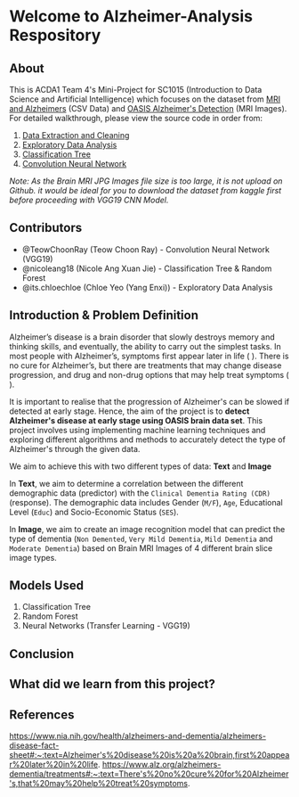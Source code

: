 # Welcome to Alzheimer-Analysis Respository

## About

This is ACDA1 Team 4's Mini-Project for SC1015 (Introduction to Data Science and Artificial Intelligence) which focuses on the dataset from [MRI and Alzheimers](https://www.kaggle.com/datasets/jboysen/mri-and-alzheimers?resource=download) (CSV Data) and [OASIS Alzheimer's Detection](https://www.kaggle.com/datasets/ninadaithal/imagesoasis) (MRI Images). For detailed walkthrough, please view the source code in order from:

1. [Data Extraction and Cleaning](https://github.com/TeowChoonRay/Alzheimer-Analysis/blob/main/Data%20Extraction%20and%20Cleaning.ipynb)
2. [Exploratory Data Analysis](https://github.com/TeowChoonRay/Alzheimer-Analysis/blob/main/Exploratory%20Data%20Analysis.ipynb)
3. [Classification Tree](https://github.com/TeowChoonRay/Alzheimer-Analysis/blob/main/Classification%20Tree.ipynb)
5. [Convolution Neural Network](https://github.com/TeowChoonRay/Alzheimer-Analysis/blob/main/Convolution%20Neural%20Network%20(VGG19).ipynb)

*Note: As the Brain MRI JPG Images file size is too large, it is not upload on Github. it would be ideal for you to download the dataset from kaggle first before proceeding with VGG19 CNN Model.*
  
## Contributors

- @TeowChoonRay (Teow Choon Ray) - Convolution Neural Network (VGG19)
- @nicoleang18 (Nicole Ang Xuan Jie) - Classification Tree & Random Forest
- @its.chloechloe (Chloe Yeo (Yang Enxi)) - Exploratory Data Analysis

## Introduction & Problem Definition 

Alzheimer’s disease is a brain disorder that slowly destroys memory and thinking skills, and eventually, the ability to carry out the simplest tasks. In most people with Alzheimer’s, symptoms first appear later in life ( ). There is no cure for Alzheimer’s, but there are treatments that may change disease progression, and drug and non-drug options that may help treat symptoms ( ).

It is important to realise that the progression of Alzheimer's can be slowed if detected at early stage. Hence, the aim of the project is to **detect Alzheimer's disease at early stage using OASIS brain data set**. This project involves using implementing machine learning techniques and exploring different algorithms and methods to accurately detect the type of Alzheimer's through the given data. 

We aim to achieve this with two different types of data: **Text** and **Image**

In **Text**, we aim to determine a correlation between the different demographic data (predictor) with the `Clinical Dementia Rating (CDR)` (response). The demographic data includes Gender (`M/F`), `Age`, Educational Level (`Educ`) and Socio-Economic Status (`SES`).

In **Image**, we aim to create an image recognition model that can predict the type of dementia (`Non Demented`, `Very Mild Dementia`, `Mild Dementia` and `Moderate Dementia`) based on Brain MRI Images of 4 different brain slice image types.

## Models Used

1. Classification Tree
2. Random Forest
3. Neural Networks (Transfer Learning - VGG19)

## Conclusion


## What did we learn from this project?


## References
https://www.nia.nih.gov/health/alzheimers-and-dementia/alzheimers-disease-fact-sheet#:~:text=Alzheimer's%20disease%20is%20a%20brain,first%20appear%20later%20in%20life.
https://www.alz.org/alzheimers-dementia/treatments#:~:text=There's%20no%20cure%20for%20Alzheimer's,that%20may%20help%20treat%20symptoms.

